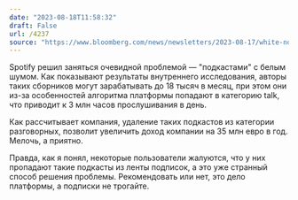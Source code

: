 ```yaml
---
date: "2023-08-18T11:58:32"
draft: False
url: /4237
source: "https://www.bloomberg.com/news/newsletters/2023-08-17/white-noise-podcasters-are-costing-spotify-38-million-a-year"
---
```


Spotify решил заняться очевидной проблемой — "подкастами" с белым шумом. Как показывают результаты внутреннего исследования, авторы таких сборников могут зарабатывать до 18 тысяч в месяц, при этом они из-за особенностей алгоритма платформы попадают в категорию talk, что приводит к 3 млн часов прослушивания в день.

Как рассчитывает компания, удаление таких подкастов из категории разговорных, позволит увеличить доход компании на 35 млн евро в год. Мелочь, а приятно.

Правда, как я понял, некоторые пользователи жалуются, что у них пропадают такие подкасты из ленты подписок, а это уже странный способ решения проблемы. Рекомендовать или нет, это дело платформы, а подписки не трогайте.
